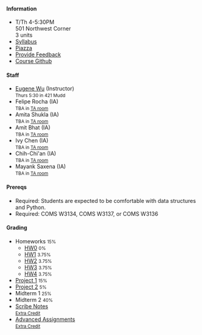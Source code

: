 #### Information 

* T/Th 4-5:30PM   
  501 Northwest Corner    
  3 units
* [Syllabus](./syllabus)
* [Piazza](https://piazza.com/class/jgwnwiy186d6pu)
* [Provide Feedback](https://goo.gl/forms/QIfWsPnwu3YHtamk1)
* [Course Github](http://github.com/w4111)

#### Staff

* [Eugene Wu](http://www.eugenewu.net) (Instructor)   
  <small>Thurs 5:30 in 421 Mudd</small>
* Felipe Rocha (IA)   
  <small>TBA in [TA room](https://ia.cs.columbia.edu/tamap.shtml)</small>
* Amita Shukla (IA)   
  <small>TBA in [TA room](https://ia.cs.columbia.edu/tamap.shtml)</small>
* Amit Bhat (IA)   
  <small>TBA in [TA room](https://ia.cs.columbia.edu/tamap.shtml)</small>
* Ivy Chen (IA)   
  <small>TBA in [TA room](https://ia.cs.columbia.edu/tamap.shtml)</small>
* Chih-Chi'an (IA)   
  <small>TBA in [TA room](https://ia.cs.columbia.edu/tamap.shtml)</small>
* Mayank Saxena (IA)   
  <small>TBA in [TA room](https://ia.cs.columbia.edu/tamap.shtml)</small>

#### Prereqs

* Required: Students are expected to be comfortable with data structures and Python.
* Required: COMS W3134, COMS W3137, or COMS W3136  


#### Grading

* Homeworks <small>15%</small>
  * [HW0](https://github.com/w4111/hw0) <small>0%</small>
  * [HW1](https://github.com/w4111/hw1) <small>3.75%</small>
  * [HW2](https://github.com/w4111/hw2) <small>3.75%</small>
  * [HW3](https://github.com/w4111/hw3) <small>3.75%</small>
  * [HW4](https://github.com/w4111/hw4) <small>3.75%</small>
* [Project 1](https://github.com/w4111/project1) <small>15%</small>
* [Project 2](https://github.com/w4111/project2) <small>5%</small>
* Midterm 1 <small>25%</small>
* Midterm 2 <small>40%</small>
* [Scribe Notes](https://github.com/w4111/scribenotes/wiki)    
  <small>[Extra Credit](./syllabus#ec)</small>
* [Advanced Assignments](https://github.com/w4111/advanced)  
  <small>[Extra Credit](./syllabus#ec)</small>

